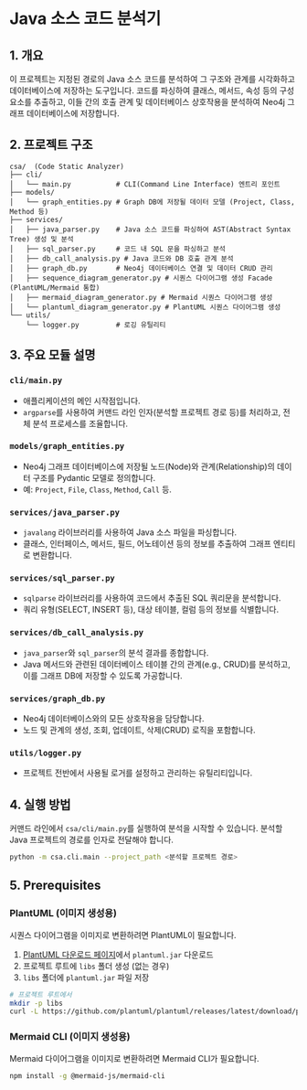# Java 소스 코드 분석기

## 1. 개요

이 프로젝트는 지정된 경로의 Java 소스 코드를 분석하여 그 구조와 관계를 시각화하고 데이터베이스에 저장하는 도구입니다. 코드를 파싱하여 클래스, 메서드, 속성 등의 구성 요소를 추출하고, 이들 간의 호출 관계 및 데이터베이스 상호작용을 분석하여 Neo4j 그래프 데이터베이스에 저장합니다.

## 2. 프로젝트 구조

```
csa/  (Code Static Analyzer)
├── cli/
│   └── main.py           # CLI(Command Line Interface) 엔트리 포인트
├── models/
│   └── graph_entities.py # Graph DB에 저장될 데이터 모델 (Project, Class, Method 등)
├── services/
│   ├── java_parser.py    # Java 소스 코드를 파싱하여 AST(Abstract Syntax Tree) 생성 및 분석
│   ├── sql_parser.py     # 코드 내 SQL 문을 파싱하고 분석
│   ├── db_call_analysis.py # Java 코드와 DB 호출 관계 분석
│   ├── graph_db.py       # Neo4j 데이터베이스 연결 및 데이터 CRUD 관리
│   ├── sequence_diagram_generator.py # 시퀀스 다이어그램 생성 Facade (PlantUML/Mermaid 통합)
│   ├── mermaid_diagram_generator.py # Mermaid 시퀀스 다이어그램 생성
│   └── plantuml_diagram_generator.py # PlantUML 시퀀스 다이어그램 생성
└── utils/
    └── logger.py         # 로깅 유틸리티
```

## 3. 주요 모듈 설명

### `cli/main.py`

-   애플리케이션의 메인 시작점입니다.
-   `argparse`를 사용하여 커맨드 라인 인자(분석할 프로젝트 경로 등)를 처리하고, 전체 분석 프로세스를 조율합니다.

### `models/graph_entities.py`

-   Neo4j 그래프 데이터베이스에 저장될 노드(Node)와 관계(Relationship)의 데이터 구조를 Pydantic 모델로 정의합니다.
-   예: `Project`, `File`, `Class`, `Method`, `Call` 등.

### `services/java_parser.py`

-   `javalang` 라이브러리를 사용하여 Java 소스 파일을 파싱합니다.
-   클래스, 인터페이스, 메서드, 필드, 어노테이션 등의 정보를 추출하여 그래프 엔티티로 변환합니다.

### `services/sql_parser.py`

-   `sqlparse` 라이브러리를 사용하여 코드에서 추출된 SQL 쿼리문을 분석합니다.
-   쿼리 유형(SELECT, INSERT 등), 대상 테이블, 컬럼 등의 정보를 식별합니다.

### `services/db_call_analysis.py`

-   `java_parser`와 `sql_parser`의 분석 결과를 종합합니다.
-   Java 메서드와 관련된 데이터베이스 테이블 간의 관계(e.g., CRUD)를 분석하고, 이를 그래프 DB에 저장할 수 있도록 가공합니다.

### `services/graph_db.py`

-   Neo4j 데이터베이스와의 모든 상호작용을 담당합니다.
-   노드 및 관계의 생성, 조회, 업데이트, 삭제(CRUD) 로직을 포함합니다.

### `utils/logger.py`

-   프로젝트 전반에서 사용될 로거를 설정하고 관리하는 유틸리티입니다.

## 4. 실행 방법

커맨드 라인에서 `csa/cli/main.py`를 실행하여 분석을 시작할 수 있습니다. 분석할 Java 프로젝트의 경로를 인자로 전달해야 합니다.

```bash
python -m csa.cli.main --project_path <분석할 프로젝트 경로>
```

## 5. Prerequisites

### PlantUML (이미지 생성용)
시퀀스 다이어그램을 이미지로 변환하려면 PlantUML이 필요합니다.

1. [PlantUML 다운로드 페이지](https://plantuml.com/download)에서 `plantuml.jar` 다운로드
2. 프로젝트 루트에 `libs` 폴더 생성 (없는 경우)
3. `libs` 폴더에 `plantuml.jar` 파일 저장

```bash
# 프로젝트 루트에서
mkdir -p libs
curl -L https://github.com/plantuml/plantuml/releases/latest/download/plantuml.jar -o libs/plantuml.jar
```

### Mermaid CLI (이미지 생성용)
Mermaid 다이어그램을 이미지로 변환하려면 Mermaid CLI가 필요합니다.

```bash
npm install -g @mermaid-js/mermaid-cli
```
